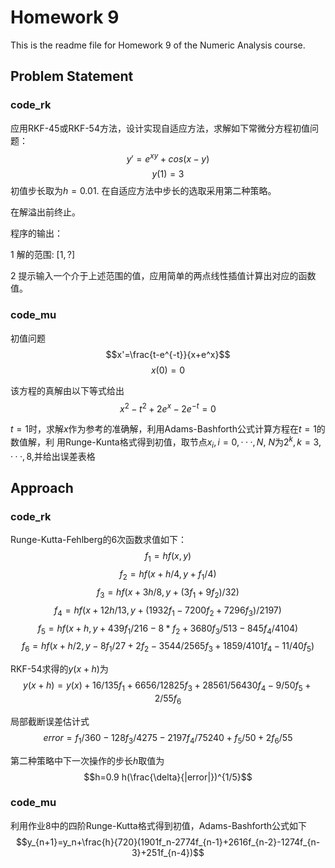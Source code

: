 # Homework 9

This is the readme file for Homework 9 of the Numeric Analysis course.

## Problem Statement

### code_rk
应用RKF-45或RKF-54方法，设计实现自适应方法，求解如下常微分方程初值问题：
$$y'=e^{xy}+cos(x-y)$$
$$y(1)=3$$
初值步长取为$h = 0.01$. 在自适应方法中步长的选取采用第二种策略。

在解溢出前终止。

程序的输出：

1 解的范围: $[1, ?]$

2 提示输入一个介于上述范围的值，应用简单的两点线性插值计算出对应的函数值。

### code_mu
初值问题
$$x'=\frac{t-e^{-t}}{x+e^x}$$
$$x(0)=0$$

该方程的真解由以下等式给出
$$x^2-t^2+2e^x-2e^{-t}=0$$

$t=1$时，求解$x$作为参考的准确解，利用Adams-Bashforth公式计算方程在$t = 1$的数值解，利
用Runge-Kunta格式得到初值，取节点$x_i , i = 0, · · · , N$,
$N$为$2^k , k = 3, · · · , 8$,并给出误差表格

## Approach

### code_rk
Runge-Kutta-Fehlberg的6次函数求值如下：
$$f_{1}=hf(x,y)$$
$$f_2 = hf(x+h/4,y+f_1/4)$$
$$f_3 =hf(x+3h/8,y+(3f_1+9f_2)/32)$$
$$f_4 =hf(x+12h/13,y+(1932f_1-7200f_2+7296f_3)/2197)$$
$$f_5 =hf(x+h,y+439f_1/216-8*f_2+3680f_3/513-845f_4/4104)$$
$$f_6 =hf(x+h/2,y-8f_1/27+2f_2-3544/2565f_3+1859/4101f_4-11/40f_5)$$

RKF-54求得的$y(x+h)$为
$$y(x+h)=y(x)+16/135f_1+6656/12825f_3+28561/56430f_4-9/50f_5+2/55f_6$$

局部截断误差估计式
$$error =f_1/360-128f_3/4275-2197f_4/75240+f_5/50+2f_6/55$$

第二种策略中下一次操作的步长$h$取值为
$$h=0.9 h(\frac{\delta}{|error|})^{1/5}$$

### code_mu

利用作业8中的四阶Runge-Kutta格式得到初值，Adams-Bashforth公式如下
$$y_{n+1}=y_n+\frac{h}{720}(1901f_n-2774f_{n-1}+2616f_{n-2}-1274f_{n-3}+251f_{n-4})$$
